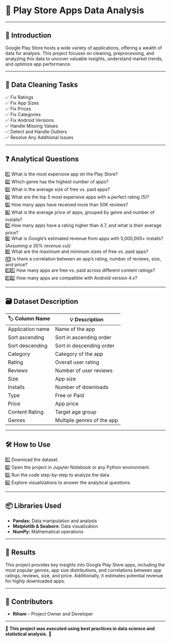 # 📱 **Play Store Apps Data Analysis**  

---

## 🌟 **Introduction**  
Google Play Store hosts a wide variety of applications, offering a wealth of data for analysis. This project focuses on cleaning, preprocessing, and analyzing this data to uncover valuable insights, understand market trends, and optimize app performance.

---

## 🧹 **Data Cleaning Tasks**  
✅ Fix Ratings  
✅ Fix App Sizes  
✅ Fix Prices  
✅ Fix Categories  
✅ Fix Android Versions  
✅ Handle Missing Values  
✅ Detect and Handle Outliers  
✅ Resolve Any Additional Issues  

---

## ❓ **Analytical Questions**  
1️⃣ What is the most expensive app on the Play Store?  
2️⃣ Which genre has the highest number of apps?  
3️⃣ What is the average size of free vs. paid apps?  
4️⃣ What are the top 5 most expensive apps with a perfect rating (5)?  
5️⃣ How many apps have received more than 50K reviews?  
6️⃣ What is the average price of apps, grouped by genre and number of installs?  
7️⃣ How many apps have a rating higher than 4.7, and what is their average price?  
8️⃣ What is Google’s estimated revenue from apps with 5,000,000+ installs? *(Assuming a 30% revenue cut)*  
9️⃣ What are the maximum and minimum sizes of free vs. paid apps?  
🔟 Is there a correlation between an app’s rating, number of reviews, size, and price?  
1️⃣1️⃣ How many apps are free vs. paid across different content ratings?  
1️⃣2️⃣ How many apps are compatible with Android version 4.x?  

---

## 🗃️ **Dataset Description**  
| 🏷️ **Column Name** | 💡 **Description** |  
|-------------------|-----------------|  
| Application name  | Name of the app  |  
| Sort ascending    | Sort in ascending order |  
| Sort descending   | Sort in descending order |  
| Category          | Category of the app  |  
| Rating            | Overall user rating |  
| Reviews           | Number of user reviews |  
| Size              | App size |  
| Installs          | Number of downloads |  
| Type              | Free or Paid |  
| Price             | App price |  
| Content Rating    | Target age group |  
| Genres            | Multiple genres of the app |  

---

## 🛠️ **How to Use**  
1️⃣ Download the dataset.  
2️⃣ Open the project in Jupyter Notebook or any Python environment.  
3️⃣ Run the code step-by-step to analyze the data.  
4️⃣ Explore visualizations to answer the analytical questions.  

---

## 📦 **Libraries Used**  
- **Pandas:** Data manipulation and analysis  
- **Matplotlib & Seaborn:** Data visualization  
- **NumPy:** Mathematical operations  

---

## 📝 **Results**  
This project provides key insights into Google Play Store apps, including the most popular genres, app size distributions, and correlations between app ratings, reviews, size, and price. Additionally, it estimates potential revenue for highly downloaded apps.

---

## 💼 **Contributors**  
- **Riham** – Project Owner and Developer  

---

🎯 **This project was executed using best practices in data science and statistical analysis.** 🚀

